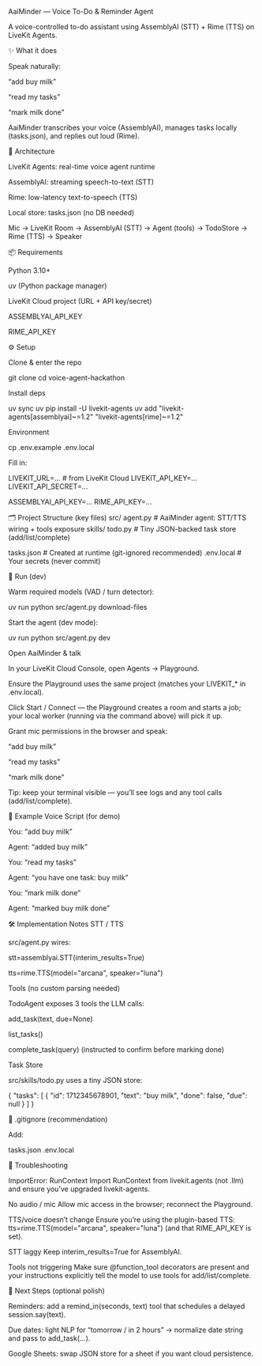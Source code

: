 AaiMinder — Voice To-Do & Reminder Agent

A voice-controlled to-do assistant using AssemblyAI (STT) + Rime (TTS) on LiveKit Agents.

✨ What it does

Speak naturally:

“add buy milk”

“read my tasks”

“mark milk done”

AaiMinder transcribes your voice (AssemblyAI), manages tasks locally (tasks.json), and replies out loud (Rime).

🧱 Architecture

LiveKit Agents: real-time voice agent runtime

AssemblyAI: streaming speech-to-text (STT)

Rime: low-latency text-to-speech (TTS)

Local store: tasks.json (no DB needed)

Mic → LiveKit Room → AssemblyAI (STT) → Agent (tools) → TodoStore → Rime (TTS) → Speaker

📦 Requirements

Python 3.10+

uv (Python package manager)

LiveKit Cloud project (URL + API key/secret)

ASSEMBLYAI_API_KEY

RIME_API_KEY

⚙️ Setup

Clone & enter the repo

git clone <your-fork-or-local-repo-url>
cd voice-agent-hackathon


Install deps

uv sync
uv pip install -U livekit-agents
uv add "livekit-agents[assemblyai]~=1.2" "livekit-agents[rime]~=1.2"


Environment

cp .env.example .env.local


Fill in:

LIVEKIT_URL=...           # from LiveKit Cloud
LIVEKIT_API_KEY=...
LIVEKIT_API_SECRET=...

ASSEMBLYAI_API_KEY=...
RIME_API_KEY=...

🗂️ Project Structure (key files)
src/
  agent.py           # AaiMinder agent: STT/TTS wiring + tools exposure
  skills/
    todo.py          # Tiny JSON-backed task store (add/list/complete)

tasks.json           # Created at runtime (git-ignored recommended)
.env.local           # Your secrets (never commit)

🚀 Run (dev)

Warm required models (VAD / turn detector):

uv run python src/agent.py download-files


Start the agent (dev mode):

uv run python src/agent.py dev


Open AaiMinder & talk

In your LiveKit Cloud Console, open Agents → Playground.

Ensure the Playground uses the same project (matches your LIVEKIT_* in .env.local).

Click Start / Connect — the Playground creates a room and starts a job; your local worker (running via the command above) will pick it up.

Grant mic permissions in the browser and speak:

“add buy milk”

“read my tasks”

“mark milk done”

Tip: keep your terminal visible — you’ll see logs and any tool calls (add/list/complete).

🧪 Example Voice Script (for demo)

You: “add buy milk”

Agent: “added buy milk”

You: “read my tasks”

Agent: “you have one task: buy milk”

You: “mark milk done”

Agent: “marked buy milk done”

🛠️ Implementation Notes
STT / TTS

src/agent.py wires:

stt=assemblyai.STT(interim_results=True)

tts=rime.TTS(model="arcana", speaker="luna")

Tools (no custom parsing needed)

TodoAgent exposes 3 tools the LLM calls:

add_task(text, due=None)

list_tasks()

complete_task(query) (instructed to confirm before marking done)

Task Store

src/skills/todo.py uses a tiny JSON store:

{
  "tasks": [
    { "id": 1712345678901, "text": "buy milk", "done": false, "due": null }
  ]
}

🧹 .gitignore (recommendation)

Add:

tasks.json
.env.local

🐛 Troubleshooting

ImportError: RunContext
Import RunContext from livekit.agents (not .llm) and ensure you’ve upgraded livekit-agents.

No audio / mic
Allow mic access in the browser; reconnect the Playground.

TTS/voice doesn’t change
Ensure you’re using the plugin-based TTS:
tts=rime.TTS(model="arcana", speaker="luna")
(and that RIME_API_KEY is set).

STT laggy
Keep interim_results=True for AssemblyAI.

Tools not triggering
Make sure @function_tool decorators are present and your instructions explicitly tell the model to use tools for add/list/complete.

🧭 Next Steps (optional polish)

Reminders: add a remind_in(seconds, text) tool that schedules a delayed session.say(text).

Due dates: light NLP for “tomorrow / in 2 hours” → normalize date string and pass to add_task(...).

Google Sheets: swap JSON store for a sheet if you want cloud persistence.
